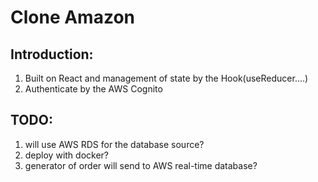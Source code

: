 # Clone Amazon

## Introduction:

1. Built on React and management of state by the Hook(useReducer....)
2. Authenticate by the AWS Cognito



## TODO:

1. will use AWS RDS for the database source?
2. deploy with docker?
3. generator of order will send to AWS real-time database?